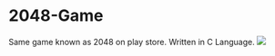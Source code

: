 # 2048-Game
Same game known as 2048 on play store. Written in C Language.
<img src="images/Screenshot from 2020-05-17 18-15-54.png"/>
